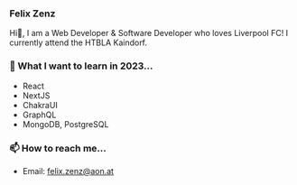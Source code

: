 ### Felix Zenz



Hi👋, I am a Web Developer & Software Developer who loves Liverpool FC! I currently attend the HTBLA Kaindorf.

### 🌱 What I want to learn in 2023...

- React
- NextJS
- ChakraUI
- GraphQL
- MongoDB, PostgreSQL

### 📫 How to reach me...

- Email: [felix.zenz@aon.at](mailto:felix.zenz@aon.at)
